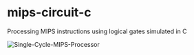 # mips-circuit-c
Processing MIPS instructions using logical gates simulated in C

![Single-Cycle-MIPS-Processor](https://github.com/user-attachments/assets/730a38bd-d914-4750-a86f-554a6ab400ca)

